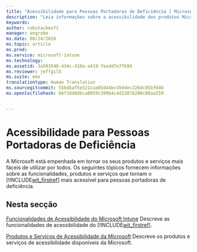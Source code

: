 ```yaml
---
title: "Acessibilidade para Pessoas Portadoras de Deficiência | Microsoft Intune"
description: "Leia informações sobre a acessibilidade dos produtos Microsoft."
keywords: 
author: robstackmsft
manager: angrobe
ms.date: 08/24/2016
ms.topic: article
ms.prod: 
ms.service: microsoft-intune
ms.technology: 
ms.assetid: 3a503548-434c-410a-a419-7eadd7e7fb99
ms.reviewer: jeffgilb
ms.suite: ems
translationtype: Human Translation
ms.sourcegitcommit: 55bdbaf5e521caa05d44bc45d4ec226dc05bf64b
ms.openlocfilehash: b6f3dd8dbca8059c399b4c4d22876200c00aa259


---
```


# Acessibilidade para Pessoas Portadoras de Deficiência
A Microsoft está empenhada em tornar os seus produtos e serviços mais fáceis de utilizar por todos. Os seguintes tópicos fornecem informações sobre as funcionalidades, produtos e serviços que tornam o [!INCLUDE[wit_firstref](./includes/wit_firstref_md.md)] mais acessível para pessoas portadoras de deficiência.

## Nesta secção
[Funcionalidades de Acessibilidade do Microsoft Intune](accessibility-features-of-microsoft-intune.md) Descreve as funcionalidades de acessibilidade do [!INCLUDE[wit_firstref](./includes/wit_firstref_md.md)].

[Produtos e Serviços de Acessibilidade da Microsoft](accessibility-products-and-services-from-microsoft.md) Descreve os produtos e serviços de acessibilidade disponíveis da Microsoft.




<!--HONumber=Aug16_HO4-->


